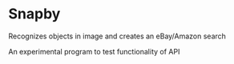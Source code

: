 # Snapby
Recognizes objects in image and creates an eBay/Amazon search

An experimental program to test functionality of API
